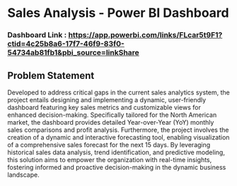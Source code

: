 # Sales Analysis - Power BI Dashboard

### Dashboard Link : https://app.powerbi.com/links/FLcar5t9F1?ctid=4c25b8a6-17f7-46f9-83f0-54734ab81fb1&pbi_source=linkShare

## Problem Statement

Developed to address critical gaps in the current sales analytics system, the project entails designing and implementing a dynamic, user-friendly dashboard featuring key sales metrics and customizable views for enhanced decision-making. Specifically tailored for the North American market, the dashboard provides detailed Year-over-Year (YoY) monthly sales comparisons and profit analysis. Furthermore, the project involves the creation of a dynamic and interactive forecasting tool, enabling visualization of a comprehensive sales forecast for the next 15 days. By leveraging historical sales data analysis, trend identification, and predictive modeling, this solution aims to empower the organization with real-time insights, fostering informed and proactive decision-making in the dynamic business landscape.
